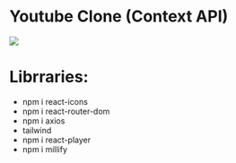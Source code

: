 # Youtube Clone  (Context API)

![](https://github.com/disconnectuss/YoutubeClone-ContextAPI/assets/129686850/271baac5-a729-4289-94a5-8d07e683bf58)




# Librraries:
- npm i react-icons
- npm i react-router-dom
- npm i axios
- tailwind
- npm i react-player
- npm i millify
